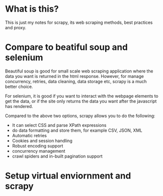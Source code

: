 # What is this?
This is just my notes for scrapy, its web scraping methods, best practices and proxy.

# Compare to beatiful soup and selenium
Beautiful soup is good for small scale web scraping application where the data you want is returned in the html response.
However, for manage concurrency, retries, data cleaning, data storage etc, scrapy is a much better choice.

For selenium, it is good if you want to interact with the webpage elements to get the data, or if the site only returns the data
you want after the javascript has rendered.

Compared to the above two options, scrapy allows you to do the following:
- It can select CSS and parse XPath expressions
- do data formatting and store them, for example CSV, JSON, XML
- Automatic retries
- Cookies and session handling
- Robust encoding support
- concurrency management
- crawl spiders and in-built pagination support


# Setup virtual enviornment and scrapy

